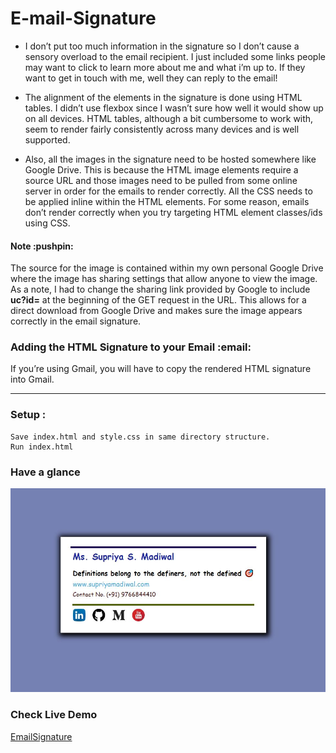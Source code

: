 # E-mail-Signature
- I don’t put too much information in the signature so I don’t cause a sensory overload to the email recipient. I just included some links people may want to click to learn more about me and what i’m up to. If they want to get in touch with me, well they can reply to the email!

- The alignment of the elements in the signature is done using HTML tables. I didn’t use flexbox since I wasn’t sure how well it would show up on all devices. HTML tables, although a bit cumbersome to work with, seem to render fairly consistently across many devices and is well supported.

- Also, all the images in the signature need to be hosted somewhere like Google Drive. This is because the HTML image elements require a source URL and those images need to be pulled from some online server in order for the emails to render correctly.
All the CSS needs to be applied inline within the HTML elements. For some reason, emails don’t render correctly when you try targeting HTML element classes/ids using CSS.

<h4>Note :pushpin: </h4>

The source for the image is contained within my own personal Google Drive where the image has sharing settings that allow anyone to view the image. As a note, I had to change the sharing link provided by Google to include <b>uc?id=</b> at the beginning of the GET request in the URL. This allows for a direct download from Google Drive and makes sure the image appears correctly in the email signature.

<h3>Adding the HTML Signature to your Email :email: </h3>

If you’re using Gmail, you will have to copy the rendered HTML signature into Gmail.

---------------------------------------------------------------
<h3>Setup :</h3>

```
Save index.html and style.css in same directory structure.
Run index.html 
```


<h3> Have a glance </h3>
<img src="Email.JPG"></img>	 


### Check Live Demo 
[EmailSignature](https://supriya1511.github.io/E-mail-Signature/)



